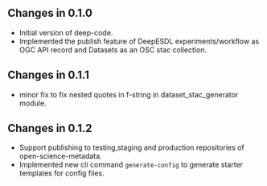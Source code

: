 ## Changes in 0.1.0

- Initial version of deep-code.
- Implemented the publish feature of DeepESDL experiments/workflow as OGC API record 
  and Datasets as an OSC stac collection.

## Changes in 0.1.1

- minor fix to fix nested quotes in f-string in dataset_stac_generator module.

## Changes in 0.1.2

- Support publishing to testing,staging and production repositories of 
  open-science-metadata.
- Implemented new cli command `generate-config` to generate starter templates for 
  config files.